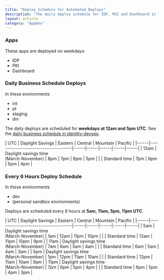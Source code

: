 ```yaml
---
title: "Deploy Schedule for Automated Deploys"
description: "The daily deploy schedule for IDP, PKI and Dashboard in lower environments"
layout: article
category: "AppDev"
---
```


### Apps

These apps are deployed on weekdays:

- IDP
- PKI
- Dashboard

### Daily Business Schedule Deploys

In these environments

- int
- pt
- staging
- dm

The daily deploys are scheduled for **weekdays at 12am and 5pm UTC**. See
the [daily business schedule in identity-devops][identity-devops-schedule].

| UTC  | Daylight Savings               | Eastern | Central | Mountain | Pacific |
|------|--------------------------------------|------|------|------|------|------|
| 12am | Daylight savings time<br />(March-November) | 8pm  | 7pm  | 6pm  | 5pm  |
|      | Standard time                               | 7pm  | 6pm  | 5pm  | 4pm  |

[identity-devops-schedule]: https://github.com/18F/identity-terraform/blob/3a37047cfae6949dab1150025c528ccc5332f837/asg_recycle/main.tf#L44-L78

### Every 6 Hours Deploy Schedule

In these environments

- dev
- (personal sandbox environments)

Deploys are scheduled every 6 hours at **5am, 11am, 5pm, 11pm UTC**.

| UTC  | Daylight Savings               | Eastern | Central | Mountain | Pacific |
|------|--------------------------------------|------|------|------|------|------|
| 5am  | Daylight savings time<br />(March-November) | 1am  | 12am | 11pm | 10pm |
|      | Standard time                               | 12am | 11pm | 10pm | 9pm  |
| 11am | Daylight savings time<br />(March-November) | 7am  | 6am  | 5am  | 4am  |
|      | Standard time                               | 6am  | 5am  | 4am  | 3am  |
| 5pm  | Daylight savings time<br />(March-November) | 1pm  | 12pm | 11am | 10am |
|      | Standard time                               | 12pm | 11am | 10am | 9am  |
| 11pm | Daylight savings time<br />(March-November) | 7pm  | 6pm  | 5pm  | 4pm  |
|      | Standard time                               | 6pm  | 5pm  | 4pm  | 3pm  |
